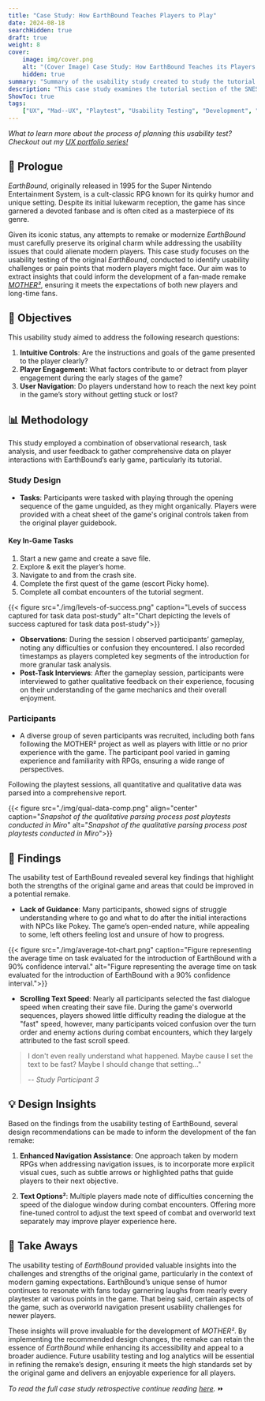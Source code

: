 ```yaml
---
title: "Case Study: How EarthBound Teaches Players to Play"
date: 2024-08-18
searchHidden: true
draft: true
weight: 8
cover:
    image: img/cover.png
    alt: "(Cover Image) Case Study: How EarthBound Teaches its Players to Play"
    hidden: true
summary: "Summary of the usability study created to study the tutorial of _EathBound_ for the summer term of my user experience capstone. 🧑‍🔬🎮️"
description: "This case study examines the tutorial section of the SNES game EarthBound, highlighting key areas such as navigation and UI controls that should be refined in the fan remake MOTHER² to enhance accessibility for modern players while preserving the game's unique charm. 🧑‍🔬🎮️"
ShowToc: true
tags:
    ["UX", "Mad--UX", "Playtest", "Usability Testing", "Development", "MOTHER²"]
---
```


_What to learn more about the process of planning this usability test? Checkout out my [UX portfolio series!](../ux-p1/)_

## 📜 **Prologue**

_EarthBound_, originally released in 1995 for the Super Nintendo Entertainment System, is a cult-classic RPG known for its quirky humor and unique setting. Despite its initial lukewarm reception, the game has since garnered a devoted fanbase and is often cited as a masterpiece of its genre.

Given its iconic status, any attempts to remake or modernize _EarthBound_ must carefully preserve its original charm while addressing the usability issues that could alienate modern players. This case study focuses on the usability testing of the original _EarthBound_, conducted to identify usability challenges or pain points that modern players might face. Our aim was to extract insights that could inform the development of a fan-made remake [_MOTHER²_](../../../games/mothersquared/), ensuring it meets the expectations of both new players and long-time fans.

## 🎯 **Objectives**

This usability study aimed to address the following research questions:

1. **Intuitive Controls**: Are the instructions and goals of the game presented to the player clearly?
2. **Player Engagement**: What factors contribute to or detract from player engagement during the early stages of the game?
3. **User Navigation**: Do players understand how to reach the next key point in the game’s story without getting stuck or lost?

## 📊 **Methodology**

This study employed a combination of observational research, task analysis, and user feedback to gather comprehensive data on player interactions with EarthBound’s early game, particularly its tutorial.

### **Study Design**

-   **Tasks**: Participants were tasked with playing through the opening sequence of the game unguided, as they might organically. Players were provided with a cheat sheet of the game's original controls taken from the original player guidebook.

#### Key In-Game Tasks

1. Start a new game and create a save file.
2. Explore & exit the player’s home.
3. Navigate to and from the crash site.
4. Complete the first quest of the game (escort Picky home).
5. Complete all combat encounters of the tutorial segment.

{{< figure src="./img/levels-of-success.png" caption="Levels of success captured for task data post-study" alt="Chart depicting the levels of success captured for task data post-study">}}

-   **Observations**: During the session I observed participants’ gameplay, noting any difficulties or confusion they encountered. I also recorded timestamps as players completed key segments of the introduction for more granular task analysis.
-   **Post-Task Interviews**: After the gameplay session, participants were interviewed to gather qualitative feedback on their experience, focusing on their understanding of the game mechanics and their overall enjoyment.

### **Participants**

-   A diverse group of seven participants was recruited, including both fans following the MOTHER² project as well as players with little or no prior experience with the game. The participant pool varied in gaming experience and familiarity with RPGs, ensuring a wide range of perspectives.

Following the playtest sessions, all quantitative and qualitative data was parsed into a comprehensive report.

{{< figure src="./img/qual-data-comp.png" align="center" caption="_Snapshot of the qualitative parsing process post playtests conducted in Miro_" alt="_Snapshot of the qualitative parsing process post playtests conducted in Miro_">}}

## 🔎 **Findings**

The usability test of EarthBound revealed several key findings that highlight both the strengths of the original game and areas that could be improved in a potential remake.

-   **Lack of Guidance**: Many participants, showed signs of struggle understanding where to go and what to do after the initial interactions with NPCs like Pokey. The game’s open-ended nature, while appealing to some, left others feeling lost and unsure of how to progress.

{{< figure src="./img/average-tot-chart.png" caption="Figure representing the average time on task evaluated for the introduction of EarthBound with a 90% confidence interval." alt="Figure representing the average time on task evaluated for the introduction of EarthBound with a 90% confidence interval.">}}

-   **Scrolling Text Speed**: Nearly all participants selected the fast dialogue speed when creating their save file. During the game's overworld sequences, players showed little difficulty reading the dialogue at the "fast" speed, however, many participants voiced confusion over the turn order and enemy actions during combat encounters, which they largely attributed to the fast scroll speed.

> I don't even really understand what happened. Maybe cause I set the text to be fast? Maybe I should change that setting..."
>
> -- <cite>Study Participant 3</cite>

## 💡 **Design Insights**

Based on the findings from the usability testing of EarthBound, several design recommendations can be made to inform the development of the fan remake:

1. **Enhanced Navigation Assistance**: One approach taken by modern RPGs when addressing navigation issues, is to incorporate more explicit visual cues, such as subtle arrows or highlighted paths that guide players to their next objective.

2. **Text Options²**: Multiple players made note of difficulties concerning the speed of the dialogue window during combat encounters. Offering more fine-tuned control to adjust the text speed of combat and overworld text separately may improve player experience here.

## 🎒 **Take Aways**

The usability testing of _EarthBound_ provided valuable insights into the challenges and strengths of the original game, particularly in the context of modern gaming expectations. EarthBound’s unique sense of humor continues to resonate with fans today garnering laughs from nearly every playtester at various points in the game. That being said, certain aspects of the game, such as overworld navigation present usability challenges for newer players.

These insights will prove invaluable for the development of _MOTHER²_. By implementing the recommended design changes, the remake can retain the essence of _EarthBound_ while enhancing its accessibility and appeal to a broader audience. Future usability testing and log analytics will be essential in refining the remake’s design, ensuring it meets the high standards set by the original game and delivers an enjoyable experience for all players.

_To read the full case study retrospective continue reading [here](../ux-p6/)._ ⏩️
